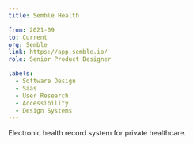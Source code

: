 ```yaml
---
title: Semble Health

from: 2021-09
to: Current
org: Semble
link: https://app.semble.io/  
role: Senior Product Designer

labels:
  - Software Design
  - Saas
  - User Research 
  - Accessibility
  - Design Systems
---
```

Electronic health record system for private healthcare. 

